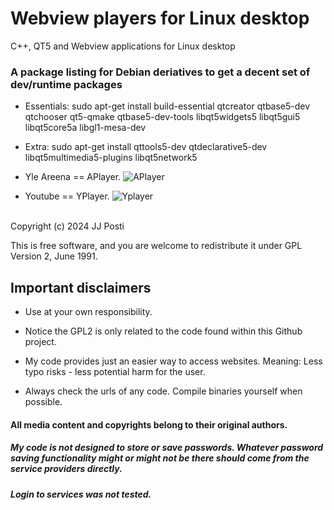 # Webview players for Linux desktop

C++, QT5 and Webview applications for Linux desktop 

### A package listing for Debian deriatives to get a decent set of dev/runtime packages

- Essentials:
sudo apt-get install build-essential qtcreator qtbase5-dev qtchooser qt5-qmake qtbase5-dev-tools libqt5widgets5 libqt5gui5 libqt5core5a libgl1-mesa-dev

- Extra:
sudo apt-get install qttools5-dev qtdeclarative5-dev libqt5multimedia5-plugins libqt5network5

- Yle Areena == APlayer.
![APlayer](https://github.com/user-attachments/assets/ac84f7cb-ab76-457c-a7b8-6698c318e6b9)

- Youtube  == YPlayer.
![Yplayer](https://github.com/user-attachments/assets/27c594ac-1d50-4682-8afb-c89266373186)
</br>
Copyright (c) 2024 JJ Posti <techtimejourney.net>

This is free software, and you are welcome to redistribute it under
GPL Version 2, June 1991.

## Important disclaimers

-  Use at your own responsibility.

-  Notice the GPL2 is only related to the code found within this Github project.

-  My code provides just an easier way to access websites. Meaning: Less typo risks - less potential harm for the user.

- Always check the urls of any code. Compile binaries yourself when possible.


#### All media content and copyrights belong to their original authors. 

##### <b> My code is not designed to store or save passwords. Whatever password saving functionality might or might not be there should come from the service providers directly. </b>

##### <b> Login to services was not tested.</b>
